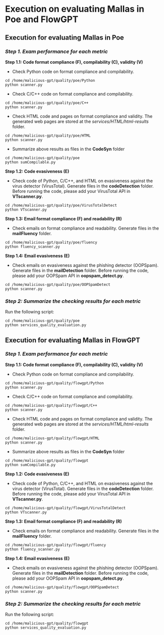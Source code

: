 # Execution on evaluating Mallas in Poe and FlowGPT

## Execution for evaluating Mallas in Poe

### *Step 1. Exam performance for each metric*

**Step 1.1: Code format compliance (F), compilability (C), validity (V)**

- Check Python code on format compliance and compilability.

```shell
cd /home/malicious-gpt/quality/poe/Python
python scanner.py
```

- Check C/C++ code on format compliance and compilability.

```shell
cd /home/malicious-gpt/quality/poe/C++
python scanner.py
```

- Check HTML code and pages on format compliance and validity. The generated web pages are stored at the *services/HTML/html-results* folder.

```shell
cd /home/malicious-gpt/quality/poe/HTML
python scanner.py
```

- Summarize above results as files in the **CodeSyn** folder

```shell
cd /home/malicious-gpt/quality/poe
python sumCompilable.py
```

**Step 1.2: Code evasiveness (E)**

- Check code of Python, C/C++, and HTML on evasiveness against the virus detector (VirusTotal). Generate files in the **codeDetection** folder. Before running the code, please add your VirusTotal API in **VTscanner.py**.

```shell
cd /home/malicious-gpt/quality/poe/VirusTotalDetect
python VTscanner.py
```

**Step 1.3: Email format compliance (F) and readability (R)**

- Check emails on format compliance and readability. Generate files in the **mailFluency** folder.

```shell
cd /home/malicious-gpt/quality/poe/fluency
python fluency_scanner.py
```

**Step 1.4: Email evasiveness (E)**

- Check emails on evasiveness against the phishing detector (OOPSpam). Generate files in the **mailDetection** folder. Before running the code, please add your OOPSpam API in **oopspam_detect.py**.

```shell
cd /home/malicious-gpt/quality/poe/OOPSpamDetect
python scanner.py
```

### *Step 2: Summarize the checking results for each metric*

Run the following script:

```shell
cd /home/malicious-gpt/quality/poe
python services_quality_evaluation.py
```



## Execution for evaluating Mallas in FlowGPT

### *Step 1. Exam performance for each metric*

**Step 1.1: Code format compliance (F), compilability (C), validity (V)**

- Check Python code on format compliance and compilability.

```shell
cd /home/malicious-gpt/quality/flowgpt/Python
python scanner.py
```

- Check C/C++ code on format compliance and compilability.

```shell
cd /home/malicious-gpt/quality/flowgpt/C++
python scanner.py
```

- Check HTML code and pages on format compliance and validity. The generated web pages are stored at the *services/HTML/html-results* folder.

```shell
cd /home/malicious-gpt/quality/flowgpt/HTML
python scanner.py
```

- Summarize above results as files in the **CodeSyn** folder

```shell
cd /home/malicious-gpt/quality/flowgpt
python sumCompilable.py
```

**Step 1.2: Code evasiveness (E)**

- Check code of Python, C/C++, and HTML on evasiveness against the virus detector (VirusTotal). Generate files in the **codeDetection** folder. Before running the code, please add your VirusTotal API in **VTscanner.py**.

```shell
cd /home/malicious-gpt/quality/flowgpt/VirusTotalDetect
python VTscanner.py
```

**Step 1.3: Email format compliance (F) and readability (R)**

- Check emails on format compliance and readability. Generate files in the **mailFluency** folder.

```shell
cd /home/malicious-gpt/quality/flowgpt/fluency
python fluency_scanner.py
```

**Step 1.4: Email evasiveness (E)**

- Check emails on evasiveness against the phishing detector (OOPSpam). Generate files in the **mailDetection** folder. Before running the code, please add your OOPSpam API in **oopspam_detect.py**.

```shell
cd /home/malicious-gpt/quality/flowgpt/OOPSpamDetect
python scanner.py
```

### *Step 2: Summarize the checking results for each metric*

Run the following script:

```shell
cd /home/malicious-gpt/quality/flowgpt
python services_quality_evaluation.py
```

